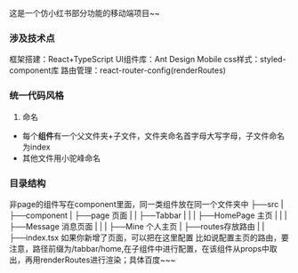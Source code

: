 这是一个仿小红书部分功能的移动端项目~~
### 涉及技术点
框架搭建：React+TypeScript
UI组件库：Ant Design Mobile
css样式：styled-component库
路由管理：react-router-config(renderRoutes)
<!-- 后面有时间用一下react-transition-group来写路由跳转的过渡动画 -->

### 统一代码风格
1. 命名
  + 每个**组件**有一个父文件夹+子文件，文件夹命名首字母大写字母，子文件命名为index 
  + 其他文件用小驼峰命名

### 目录结构
非page的组件写在component里面，同一类组件放在同一个文件夹中
├──src
|   ├──component
|   ├──page 页面
|   |   ├──Tabbar 
|   |   |   ├──HomePage 主页
|   |   |   ├──Message 消息页面
|   |   |   ├──Mine 个人主页
|   ├──routes存放路由
|   |   ├──index.tsx 如果你新增了页面，可以把在这里配置
比如说配置主页的路由，要注意，路径前缀为/tabbar/home,在子组件中进行配置，在该组件从props中取出，再用renderRoutes进行渲染；具体百度~~~

